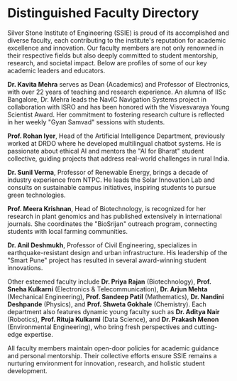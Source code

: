 # Distinguished Faculty Directory

Silver Stone Institute of Engineering (SSIE) is proud of its accomplished and diverse faculty, each contributing to the institute's reputation for academic excellence and innovation. Our faculty members are not only renowned in their respective fields but also deeply committed to student mentorship, research, and societal impact. Below are profiles of some of our key academic leaders and educators.

**Dr. Kavita Mehra** serves as Dean (Academics) and Professor of Electronics, with over 22 years of teaching and research experience. An alumna of IISc Bangalore, Dr. Mehra leads the NavIC Navigation Systems project in collaboration with ISRO and has been honored with the Visvesvaraya Young Scientist Award. Her commitment to fostering research culture is reflected in her weekly "Gyan Samvad" sessions with students.

**Prof. Rohan Iyer**, Head of the Artificial Intelligence Department, previously worked at DRDO where he developed multilingual chatbot systems. He is passionate about ethical AI and mentors the "AI for Bharat" student collective, guiding projects that address real-world challenges in rural India.

**Dr. Sunil Verma**, Professor of Renewable Energy, brings a decade of industry experience from NTPC. He leads the Solar Innovation Lab and consults on sustainable campus initiatives, inspiring students to pursue green technologies.

**Prof. Meera Krishnan**, Head of Biotechnology, is recognized for her research in plant genomics and has published extensively in international journals. She coordinates the "BioSrijan" outreach program, connecting students with local farming communities.

**Dr. Anil Deshmukh**, Professor of Civil Engineering, specializes in earthquake-resistant design and urban infrastructure. His leadership of the "Smart Pune" project has resulted in several award-winning student innovations.

Other esteemed faculty include **Dr. Priya Rajan** (Biotechnology), **Prof. Sneha Kulkarni** (Electronics & Telecommunication), **Dr. Arjun Mehta** (Mechanical Engineering), **Prof. Sandeep Patil** (Mathematics), **Dr. Nandini Deshpande** (Physics), and **Prof. Shweta Gokhale** (Chemistry). Each department also features dynamic young faculty such as **Dr. Aditya Nair** (Robotics), **Prof. Rituja Kulkarni** (Data Science), and **Dr. Prakash Menon** (Environmental Engineering), who bring fresh perspectives and cutting-edge expertise.

All faculty members maintain open-door policies for academic guidance and personal mentorship. Their collective efforts ensure SSIE remains a nurturing environment for innovation, research, and holistic student development.